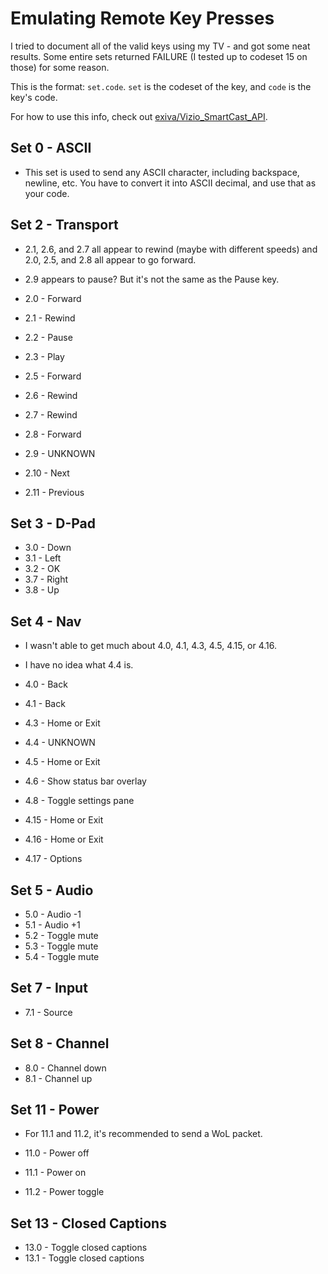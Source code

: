 # Emulating Remote Key Presses

I tried to document all of the valid keys using my TV - and got some neat results. Some entire sets returned FAILURE (I tested up to codeset 15 on those) for some reason.

This is the format: `set.code`. `set` is the codeset of the key, and `code` is the key's code.

For how to use this info, check out [exiva/Vizio_SmartCast_API](https://github.com/exiva/Vizio_SmartCast_API?tab=readme-ov-file#send-remote-control-button-press).

## Set 0 - ASCII

- This set is used to send any ASCII character, including backspace, newline, etc. You have to convert it into ASCII decimal, and use that as your code.

## Set 2 - Transport

- 2.1, 2.6, and 2.7 all appear to rewind (maybe with different speeds) and 2.0, 2.5, and 2.8 all appear to go forward.
- 2.9 appears to pause? But it's not the same as the Pause key.

- 2.0 - Forward
- 2.1 - Rewind
- 2.2 - Pause
- 2.3 - Play
- 2.5 - Forward
- 2.6 - Rewind
- 2.7 - Rewind
- 2.8 - Forward
- 2.9 - UNKNOWN
- 2.10 - Next
- 2.11 - Previous

## Set 3 - D-Pad

- 3.0 - Down
- 3.1 - Left
- 3.2 - OK
- 3.7 - Right
- 3.8 - Up

## Set 4 - Nav

- I wasn't able to get much about 4.0, 4.1, 4.3, 4.5, 4.15, or 4.16.
- I have no idea what 4.4 is.

- 4.0 - Back
- 4.1 - Back
- 4.3 - Home or Exit
- 4.4 - UNKNOWN
- 4.5 - Home or Exit
- 4.6 - Show status bar overlay
- 4.8 - Toggle settings pane
- 4.15 - Home or Exit
- 4.16 - Home or Exit
- 4.17 - Options

## Set 5 - Audio

- 5.0 - Audio -1
- 5.1 - Audio +1
- 5.2 - Toggle mute
- 5.3 - Toggle mute
- 5.4 - Toggle mute

## Set 7 - Input

- 7.1 - Source

## Set 8 - Channel

- 8.0 - Channel down
- 8.1 - Channel up

## Set 11 - Power

- For 11.1 and 11.2, it's recommended to send a WoL packet.

- 11.0 - Power off
- 11.1 - Power on
- 11.2 - Power toggle

## Set 13 - Closed Captions

- 13.0 - Toggle closed captions
- 13.1 - Toggle closed captions
